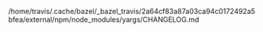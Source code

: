 /home/travis/.cache/bazel/_bazel_travis/2a64cf83a87a03ca94c0172492a5bfea/external/npm/node_modules/yargs/CHANGELOG.md